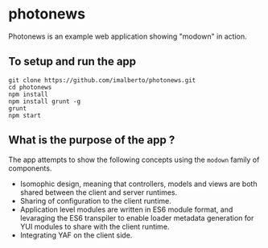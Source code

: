 photonews
=========

Photonews is an example web application showing "modown" in action.

## To setup and run the app

```
git clone https://github.com/imalberto/photonews.git
cd photonews
npm install
npm install grunt -g
grunt
npm start
```

## What is the purpose of the app ?

The app attempts to show the following concepts using the `modown` family of
components.

- Isomophic design, meaning that controllers, models and views are both shared
  between the client and server runtimes.
- Sharing of configuration to the client runtime.
- Application level modules are written in ES6 module format, and levaraging the
  ES6 transpiler to enable loader metadata generation for YUI modules to share
  with the client runtime.
- Integrating YAF on the client side.


